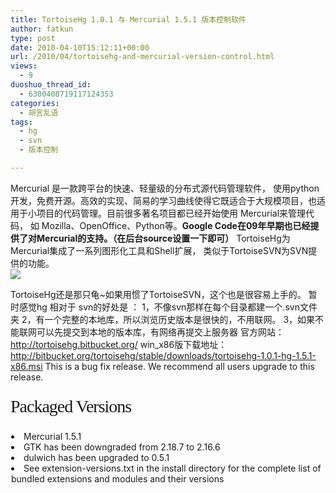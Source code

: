```yaml
---
title: TortoiseHg 1.0.1 与 Mercurial 1.5.1 版本控制软件
author: fatkun
type: post
date: 2010-04-10T15:12:11+00:00
url: /2010/04/tortoisehg-and-mercurial-version-control.html
views:
  - 9
duoshuo_thread_id:
  - 6300408719117124353
categories:
  - 胡言乱语
tags:
  - hg
  - svn
  - 版本控制

---
```

Mercurial 是一款跨平台的快速、轻量级的分布式源代码管理软件， 使用python开发，免费开源。高效的实现、简易的学习曲线使得它既适合于大规模项目，也适用于小项目的代码管理。目前很多著名项目都已经开始使用 Mercurial来管理代码， 如 Mozilla、OpenOffice、Python等。**Google Code在09年早期也已经提供了对Mercurial的支持。（在后台source设置一下即可）**
TortoiseHg为Mercurial集成了一系列图形化工具和Shell扩展， 类似于TortoiseSVN为SVN提供的功能。  
![][1]  
<!--more-->

  
TortoiseHg还是那只龟~如果用惯了TortoiseSVN，这个也是很容易上手的。
暂时感觉hg 相对于 svn的好处是 ：
1，不像svn那样在每个目录都建一个.svn文件夹
2，有一个完整的本地库，所以浏览历史版本是很快的，不用联网。
3，如果不能联网可以先提交到本地的版本库，有网络再提交上服务器
官方网站：<http://tortoisehg.bitbucket.org/>
win_x86版下载地址：<http://bitbucket.org/tortoisehg/stable/downloads/tortoisehg-1.0.1-hg-1.5.1-x86.msi>
This is a bug fix release. We recommend all users upgrade to this release.
<h2 id="packaged-versions" style="margin-top: 0.83em !important; padding-top: 0px; margin-bottom: 0.83em !important; font: normal normal normal 1.3em/normal 'Lucida Grande', 'Trebuchet MS', Tahoma, Arial, sans-serif; letter-spacing: -1px; font-size: 2em !important; margin-right: 0px !important; margin-left: 0px !important; font-family: Georgia, Times, 'Times New Roman', serif; font-weight: normal;">  Packaged Versions</h2>
<ul style="margin-top: 1.33em; margin-right: 0px; margin-bottom: 1.33em; margin-left: 0px; list-style-position: inside; padding-left: 1px;">  <li>    Mercurial 1.5.1  </li>
  <li>    GTK has been downgraded from 2.18.7 to 2.16.6  </li>
  <li>    dulwich has been upgraded to 0.5.1  </li>
  <li>    See extension-versions.txt in the install directory for the complete list of bundled extensions and modules and their versions  </li></ul>

 [1]: http://farm5.static.flickr.com/4009/4508101528_e9d8aa127b_o.png